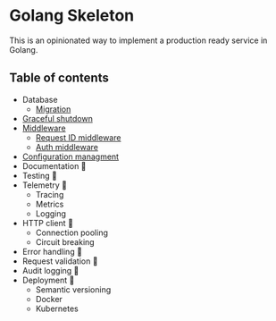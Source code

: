 # Golang Skeleton

This is an opinionated way to implement a production ready service in Golang.


## Table of contents

   * Database
        * [Migration](https://github.com/dannypaul/go-skeleton/tree/master/cmd/app-name#database-migration)  
   * [Graceful shutdown](https://github.com/dannypaul/go-skeleton/tree/master/cmd/app-name#graceful-shutdown)
   * [Middleware](https://github.com/dannypaul/go-skeleton/tree/master/internal/middleware)
        * [Request ID middleware](https://github.com/dannypaul/go-skeleton/tree/master/internal/middleware#request-id-middleware)
        * [Auth middleware](https://github.com/dannypaul/go-skeleton/tree/master/internal/middleware#auth-middleware)
   * [Configuration managment](https://github.com/dannypaul/go-skeleton/tree/master/internal/config)
   * Documentation 🚧
   * Testing 🚧
   * Telemetry 🚧
        * Tracing
        * Metrics
        * Logging
   * HTTP client 🚧
        * Connection pooling
        * Circuit breaking
   * Error handling 🚧
   * Request validation 🚧
   * Audit logging 🚧
   * Deployment 🚧
        * Semantic versioning
        * Docker
        * Kubernetes
